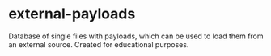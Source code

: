 # external-payloads
Database of single files with payloads, which can be used to load them from an external source. Created for educational purposes.
